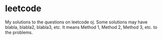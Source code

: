 leetcode
========
My solutions to the questions on leetcode oj.
Some solutions may have blabla, blabla2, blabla3, etc. It means Method 1, Method 2, Method 3, etc. to the problems.
